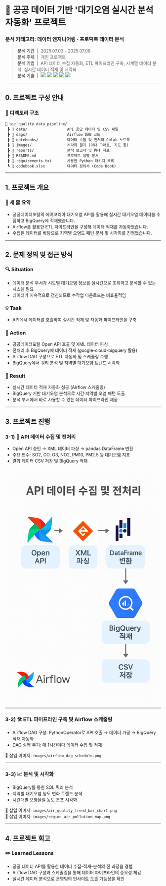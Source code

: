 # 🌱 공공 데이터 기반 '대기오염 실시간 분석 자동화' 프로젝트

### 분석 카테고리: 데이터 엔지니어링 · 프로덕트 데이터 분석
> **분석 기간** &nbsp;|&nbsp;  2025.07.03 - 2025.07.08 <br/>
> **분석 주체** &nbsp;|&nbsp;  개인 프로젝트 <br/>
> **분석 기법** &nbsp;|&nbsp;  API 데이터 수집 자동화, ETL 파이프라인 구축, 시계열 데이터 분석, 실시간 데이터 적재 및 시각화 <br/>
> **분석 기술** &nbsp;|&nbsp;  <img src="https://img.shields.io/badge/Python-3776AB?style=flat-square&logo=Python&logoColor=white"/> <img src="https://img.shields.io/badge/BigQuery-4285F4?style=flat-square&logo=GoogleCloud&logoColor=white"/> <img src="https://img.shields.io/badge/Airflow-017CEE?style=flat-square&logo=ApacheAirflow&logoColor=white"/> <img src="https://img.shields.io/badge/ETL-FF6F00?style=flat-square"/> <img src="https://img.shields.io/badge/REST%20API-005571?style=flat-square&logo=api&logoColor=white"/>  

---

## 0. 프로젝트 구성 안내

### 📂 디렉토리 구조

```plaintext
📁 air_quality_data_pipeline/
 ┣ 📁 data/                  API 응답 데이터 및 CSV 파일
 ┣ 📁 dags/                  Airflow DAG 코드
 ┣ 📁 notebooks/             데이터 수집 및 전처리 Colab 노트북
 ┣ 📁 images/                시각화 결과 (막대 그래프, 지도 등)
 ┣ 📁 reports/               분석 보고서 및 PPT 자료
 ┣ 📄 README.md              프로젝트 설명 문서
 ┣ 📄 requirements.txt       사용한 Python 패키지 목록
 ┗ 📄 codebook.xlsx          데이터 정의서 (Code Book)
```

---

## 1. 프로젝트 개요  

### 📌  세 줄 요약  
- 공공데이터포털의 에어코리아 대기오염 API를 활용해 실시간 대기오염 데이터를 수집하고 BigQuery에 적재했습니다.  
- Airflow를 활용한 ETL 파이프라인을 구성해 데이터 적재를 자동화했습니다.  
- 수집된 데이터를 바탕으로 지역별 오염도 패턴 분석 및 시각화를 진행했습니다.  

---

## 2. 문제 정의 및 접근 방식  

### 🔍 **Situation**  
- 데이터 분석 부서가 시도별 대기오염 정보를 실시간으로 조회하고 분석할 수 있는 시스템 필요  
- 데이터가 지속적으로 갱신되므로 수작업 다운로드는 비효율적임  

### 💡 **Task**  
- API에서 데이터를 호출하여 실시간 적재 및 자동화 파이프라인을 구축  

### 🏃 **Action**  
- 공공데이터포털 Open API 호출 및 XML 데이터 파싱  
- 전처리 후 BigQuery에 데이터 적재 (google-cloud-bigquery 활용)  
- Airflow DAG 구성으로 ETL 자동화 및 스케줄링 수행  
- BigQuery에서 쿼리 분석 및 지역별 대기오염 트렌드 시각화  

### 🚀 **Result**  
- 실시간 데이터 적재 자동화 성공 (Airflow 스케줄링)  
- BigQuery 기반 대기오염 분석으로 시간·지역별 오염 패턴 도출  
- 분석 부서에서 바로 사용할 수 있는 데이터 파이프라인 제공  

---

## 3. 프로젝트 진행  

### 3-1) 📡 API 데이터 수집 및 전처리  
- Open API 승인 → XML 데이터 파싱 → pandas DataFrame 변환  
- 주요 변수: SO2, CO, O3, NO2, PM10, PM2.5 등 대기오염 지표  
- 결과 데이터 CSV 저장 및 BigQuery 적재  

![삽입 이미지](images/api_response_to_bigquery.png)  

---

### 3-2) 🛠 ETL 파이프라인 구축 및 Airflow 스케줄링  
- Airflow DAG 구성: PythonOperator로 API 호출 → 데이터 가공 → BigQuery 적재 자동화  
- DAG 실행 주기: 매 1시간마다 데이터 수집 및 적재  

📄 삽입 이미지: `images/airflow_dag_schedule.png`  

---

### 3-3) 📈 분석 및 시각화  
- BigQuery를 통한 SQL 쿼리 분석  
- 지역별 대기오염 농도 변화 트렌드 분석  
- 시간대별 오염물질 농도 분포 시각화  

📄 삽입 이미지: `images/air_quality_trend_bar_chart.png`  
📄 삽입 이미지: `images/region_air_pollution_map.png`  

---

## 4. 프로젝트 회고

### ✏️ Learned Lessons
- 공공 데이터 API를 활용한 데이터 수집-적재-분석의 전 과정을 경험  
- Airflow DAG 구성과 스케줄링을 통해 데이터 파이프라인의 중요성 체감  
- 실시간 데이터 분석으로 운영팀의 인사이트 도출 가능성을 확인  


